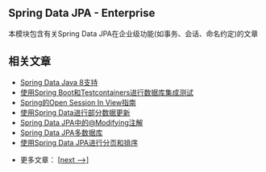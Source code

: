 ## Spring Data JPA - Enterprise

本模块包含有关Spring Data JPA在企业级功能(如事务、会话、命名约定)的文章

## 相关文章

+ [Spring Data Java 8支持](http://tu-yucheng.github.io/springdata/2023/05/18/spring-data-java-8.html)
+ [使用Spring Boot和Testcontainers进行数据库集成测试](http://tu-yucheng.github.io/springdata/2023/05/18/spring-boot-testcontainers-integration-test.html)
+ [Spring的Open Session In View指南](http://tu-yucheng.github.io/springdata/2023/05/18/spring-open-session-in-view.html)
+ [使用Spring Data进行部分数据更新](http://tu-yucheng.github.io/springdata/2023/05/18/spring-data-partial-update.html)
+ [Spring Data JPA中的@Modifying注解](http://tu-yucheng.github.io/springdata/2023/05/18/spring-data-jpa-modifying-annotation.html)
+ [Spring Data JPA多数据库](http://tu-yucheng.github.io/springdata/2023/05/18/spring-data-jpa-multiple-databases.html)
+ [使用Spring Data JPA进行分页和排序](http://tu-yucheng.github.io/springdata/2023/05/18/spring-data-jpa-pagination-sorting.html)

- 更多文章： [[next -->]](../spring-boot-persistence-2/README.md)